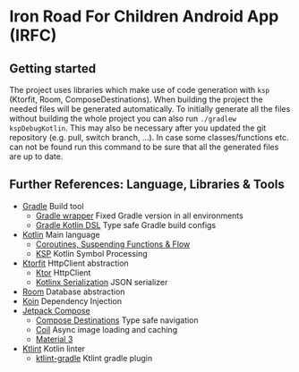 # Iron Road For Children Android App (IRFC)

## Getting started

The project uses libraries which make use of code generation with `ksp` (Ktorfit, Room,
ComposeDestinations). When building the project the needed files will be generated automatically.
To initially generate all the files without building the whole project you can also run
`./gradlew kspDebugKotlin`. This may also be necessary after you updated the git repository
(e.g. pull, switch branch, ...). In case some classes/functions etc. can not be found run this
command to be sure that all the generated files are up to date.

## Further References: Language, Libraries & Tools

- [Gradle](https://gradle.org/) Build tool
    - [Gradle wrapper](https://docs.gradle.org/current/userguide/gradle_wrapper.html) Fixed Gradle
      version in all environments
    - [Gradle Kotlin DSL](https://docs.gradle.org/current/userguide/kotlin_dsl.html) Type safe
      Gradle build configs
- [Kotlin](https://kotlinlang.org/) Main language
    - [Coroutines, Suspending Functions & Flow](https://kotlinlang.org/docs/coroutines-guide.html)
    - [KSP](https://kotlinlang.org/docs/ksp-overview.html) Kotlin Symbol Processing
- [Ktorfit](https://foso.github.io/Ktorfit/) HttpClient abstraction
    - [Ktor](https://ktor.io/) HttpClient
    - [Kotlinx Serialization](https://kotlinlang.org/docs/serialization.html) JSON serializer
- [Room](https://developer.android.com/training/data-storage/room) Database abstraction
- [Koin](https://insert-koin.io/) Dependency Injection
- [Jetpack Compose](https://developer.android.com/jetpack/compose)
    - [Compose Destinations](https://composedestinations.rafaelcosta.xyz/) Type safe navigation
    - [Coil](https://coil-kt.github.io/coil/) Async image loading and caching
    - [Material 3](https://developer.android.com/jetpack/compose/designsystems/material3)
- [Ktlint](https://pinterest.github.io/ktlint/) Kotlin linter
    - [ktlint-gradle](https://github.com/JLLeitschuh/ktlint-gradle) Ktlint gradle plugin